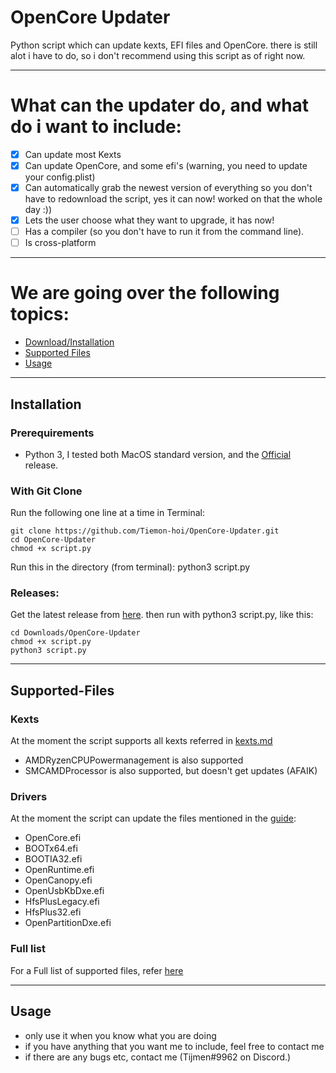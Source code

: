 # OpenCore Updater

Python script which can update kexts, EFI files and OpenCore. there is still alot i have to do, so i don't recommend using this script as of right now.

***

# What can the updater do, and what do i want to include:

- [x] Can update most Kexts
- [x] Can update OpenCore, and some efi's (warning, you need to update your config.plist)
- [x] Can automatically grab the newest version of everything so you don't have to redownload the script, yes it can now! worked on that the whole day :))
- [x] Lets the user choose what they want to upgrade, it has now!
- [ ] Has a compiler (so you don't have to run it from the command line).
- [ ] Is cross-platform

***

# We are going over the following topics:

- [Download/Installation](#Installation)
- [Supported Files](#Supported-Files)
- [Usage](#Usage)
    

***

## Installation

### Prerequirements

- Python 3, I tested both MacOS standard version, and the [Official](https://www.python.org/downloads/release/) release.

### With Git Clone

Run the following one line at a time in Terminal:

    git clone https://github.com/Tiemon-hoi/OpenCore-Updater.git
    cd OpenCore-Updater
    chmod +x script.py
    
Run this in the directory (from terminal): python3 script.py

### Releases:

Get the latest release from [here](https://github.com/Tiemon-hoi/OpenCore-Updater/releases). then run with python3 script.py, like this:

    cd Downloads/OpenCore-Updater
    chmod +x script.py
    python3 script.py

***

## Supported-Files

### Kexts
At the moment the script supports all kexts referred in [kexts.md](https://github.com/acidanthera/OpenCorePkg/blob/master/Docs/Kexts.md)
- AMDRyzenCPUPowermanagement is also supported
- SMCAMDProcessor is also supported, but doesn't get updates (AFAIK) 
### Drivers
At the moment the script can update the files mentioned in the [guide](https://dortania.github.io/OpenCore-Install-Guide/ktext.html#must-haves):
- OpenCore.efi
- BOOTx64.efi
- BOOTIA32.efi
- OpenRuntime.efi
- OpenCanopy.efi
- OpenUsbKbDxe.efi
- HfsPlusLegacy.efi
- HfsPlus32.efi
- OpenPartitionDxe.efi
### Full list
For a Full list of supported files, refer [here](https://github.com/Tiemon-hoi/OpenCore-Updater/blob/main/fulllist.md)

***

## Usage
- only use it when you know what you are doing
- if you have anything that you want me to include, feel free to contact me
- if there are any bugs etc, contact me (Tijmen#9962 on Discord.)



